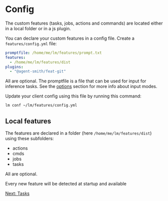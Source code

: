 # Config

The custom features (tasks, jobs, actions and commands) are located either
in a local folder or in a js plugin.

You can declare your custom features in a config file.
Create a `features/config.yml` file:

```yml
promptfile: /home/me/lm/features/prompt.txt
features:
  - /home/me/lm/features/dist
plugins:
  - "@agent-smith/feat-git"
```

All are optional. The promptfile is a file that can be used for input for
inference tasks. See the <a href="javascript:openLink('/terminal_client/options')">options</a>
section for more info about input modes.

Update your client config using this file by running this command:

```bash
lm conf ~/lm/features/config.yml
```

## Local features

The features are declared in a folder (here `/home/me/lm/features/dist`) using
these subfolders:

- actions
- cmds
- jobs
- tasks

All are optional.

Every new feature will be detected at startup and available

<a href="javascript:openLink('/terminal_client/tasks')">Next: Tasks</a>